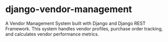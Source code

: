 # django-vendor-management
A Vendor Management System built with Django and Django REST Framework. This system handles vendor profiles, purchase order tracking, and calculates vendor performance metrics.
